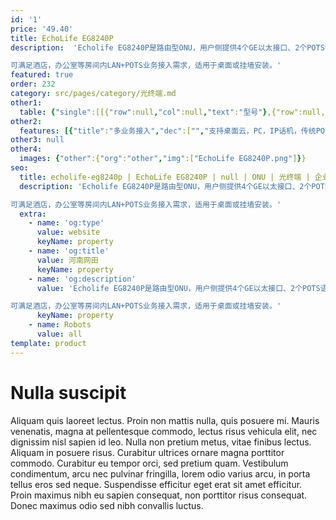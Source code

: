 ```yaml
---
id: '1'
price: '49.40'
title: EchoLife EG8240P
description:  'Echolife EG8240P是路由型ONU，用户侧提供4个GE以太接口、2个POTS语音接口，同时提供POE供电功能，最大支持单端口30W、总功率60W的供电输出。

可满足酒店，办公室等房间内LAN+POTS业务接入需求，适用于桌面或挂墙安装。'
featured: true
order: 232
category: src/pages/category/光终端.md
other1: 
  table: {"single":[[{"row":null,"col":null,"text":"型号"},{"row":null,"col":null,"text":"Echolife EG8240P"}],[{"row":null,"col":null,"text":"尺寸（宽×深×高）"},{"row":null,"col":null,"text":"254mm × 140mm × 42mm"}],[{"row":null,"col":null,"text":"重量"},{"row":null,"col":null,"text":"约0.57kg "}],[{"row":null,"col":null,"text":"工作环境温度"},{"row":null,"col":null,"text":"-40℃～+55℃"}],[{"row":null,"col":null,"text":"工作环境湿度"},{"row":null,"col":null,"text":"5%RH～95%RH，非凝结"}],[{"row":null,"col":null,"text":"电源适配输入"},{"row":null,"col":null,"text":"90V～264V AC，50Hz/60Hz"}],[{"row":null,"col":null,"text":"整机供电"},{"row":null,"col":null,"text":"56V DC，1.42A"}],[{"row":null,"col":null,"text":"用户侧接口"},{"row":null,"col":null,"text":"4*GE(PoE)+2*POTS"}],[{"row":null,"col":null,"text":"网络侧接口"},{"row":null,"col":null,"text":"GPON"}],[{"row":null,"col":null,"text":"静态功耗"},{"row":null,"col":null,"text":"6W"}],[{"row":null,"col":null,"text":"典型功耗"},{"row":null,"col":null,"text":"8W（PoE端口不带受电设备）"}],[{"row":null,"col":null,"text":"最大功耗"},{"row":null,"col":null,"text":"10W（PoE端口不带受电设备）"}],[{"row":null,"col":null,"text":"最大PoE输出功率"},{"row":null,"col":null,"text":"73W（PoE端口带最大功耗受电设备）\n总功率60W，每个GE端口最大支持30W"}]]}
other2:
  features: [{"title":"多业务接入","dec":["","支持桌面云，PC，IP话机，传统POTS话机，IPTV等多业务接入",""]},{"title":"即插即用，业务自动发放","dec":["","配合eSight网管，支持即插即用和业务自动发放特性",""]},{"title":"SIP/H.248自适应","dec":["","支持完备的语音VoIP特性，支持SIP/H.248自适应",""]}]
other3: null
other4:
  images: {"other":{"org":"other","img":["EchoLife EG8240P.png"]}}
seo:
  title: echolife-eg8240p | EchoLife EG8240P | null | ONU | 光终端 | 企业光网络
  description: 'Echolife EG8240P是路由型ONU，用户侧提供4个GE以太接口、2个POTS语音接口，同时提供POE供电功能，最大支持单端口30W、总功率60W的供电输出。

可满足酒店，办公室等房间内LAN+POTS业务接入需求，适用于桌面或挂墙安装。'
  extra:
    - name: 'og:type'
      value: website
      keyName: property
    - name: 'og:title'
      value: 河南网田
      keyName: property
    - name: 'og:description'
      value: 'Echolife EG8240P是路由型ONU，用户侧提供4个GE以太接口、2个POTS语音接口，同时提供POE供电功能，最大支持单端口30W、总功率60W的供电输出。

可满足酒店，办公室等房间内LAN+POTS业务接入需求，适用于桌面或挂墙安装。'
      keyName: property
    - name: Robots
      value: all
template: product
---
```


# Nulla suscipit

Aliquam quis laoreet lectus. Proin non mattis nulla, quis posuere mi. Mauris venenatis, magna at pellentesque commodo, lectus risus vehicula elit, nec dignissim nisl sapien id leo. Nulla non pretium metus, vitae finibus lectus. Aliquam in posuere risus. Curabitur ultrices ornare magna porttitor commodo. Curabitur eu tempor orci, sed pretium quam. Vestibulum condimentum, arcu nec pulvinar fringilla, lorem odio varius arcu, in porta tellus eros sed neque. Suspendisse efficitur eget erat sit amet efficitur. Proin maximus nibh eu sapien consequat, non porttitor risus consequat. Donec maximus odio sed nibh convallis luctus.